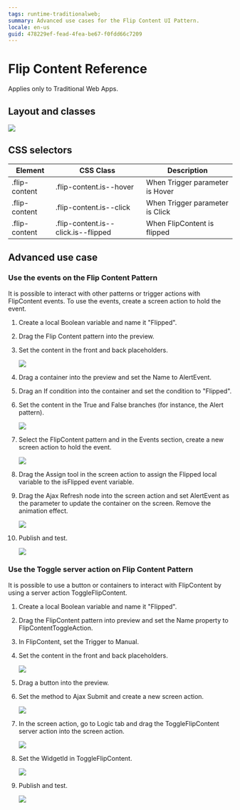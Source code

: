 ```yaml
---
tags: runtime-traditionalweb; 
summary: Advanced use cases for the Flip Content UI Pattern.
locale: en-us
guid: 478229ef-fead-4fea-be67-f0fdd66c7209
---
```


# Flip Content Reference

<div class="info" markdown="1">

Applies only to Traditional Web Apps.

</div>

## Layout and classes

![](<images/flipcontent-6-diag.png?width=600>)

## CSS selectors

| **Element** |  **CSS Class** |  **Description**  |
| --- | --- | --- |
| .flip-content | .flip-content.is--hover |  When Trigger parameter is Hover |
| .flip-content | .flip-content.is--click |  When Trigger parameter is Click |
| .flip-content | .flip-content.is--click.is--flipped |  When FlipContent is flipped |

## Advanced use case

### Use the events on the Flip Content Pattern

It is possible to interact with other patterns or trigger actions with FlipContent events. To use the events, create a screen action to hold the event.

1. Create a local Boolean variable and name it "Flipped".

1. Drag the Flip Content pattern into the preview.

1. Set the content in the front and back placeholders.

    ![](<images/flipcontent-7-ss.png>)

1. Drag a container into the preview and set the Name to AlertEvent.

1. Drag an If condition into the container and set the condition to "Flipped".

1. Set the content in the True and False branches (for instance, the Alert pattern).

    ![](<images/flipcontent-8-ss.png>)

1. Select the FlipContent pattern and in the Events section, create a new screen action to hold the event.

    ![](<images/flipcontent-9-ss.png>)

1. Drag the Assign tool in the screen action to assign the Flipped local variable to the isFlipped event variable.

1. Drag the Ajax Refresh node into the screen action and set AlertEvent as the parameter to update the container on the screen. Remove the animation effect.

    ![](<images/flipcontent-10-ss.png>)

1. Publish and test.

    ![](<images/flipcontent-11.gif>)

### Use the Toggle server action on Flip Content Pattern

It is possible to use a button or containers to interact with FlipContent by using a server action ToggleFlipContent.

1. Create a local Boolean variable and name it "Flipped".

1. Drag the FlipContent pattern into preview and set the Name property to FlipContentToggleAction.

1. In FlipContent, set the Trigger to Manual.

1. Set the content in the front and back placeholders.

    ![](<images/flipcontent-7-ss.png>)

1. Drag a button into the preview.

1. Set the method to Ajax Submit and create a new screen action.

    ![](<images/flipcontent-12-ss.png>)

1. In the screen action, go to Logic tab and drag the ToggleFlipContent server action into the screen action.

    ![](<images/flipcontent-9-ss.png>)

1. Set the WidgetId in ToggleFlipContent.

    ![](<images/flipcontent-13-ss.png>)

1. Publish and test.

    ![](<images/flipcontent-image-10.gif>)
